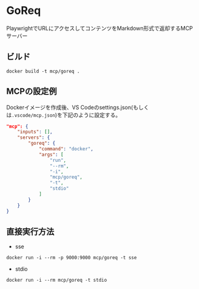 # GoReq

PlaywrightでURLにアクセスしてコンテンツをMarkdown形式で返却するMCPサーバー

## ビルド

```
docker build -t mcp/goreq .
```

## MCPの設定例

Dockerイメージを作成後、VS Codeのsettings.json(もしくは`.vscode/mcp.json`)を下記のように設定する。
```json
"mcp": {
    "inputs": [],
    "servers": {
        "goreq": {
            "command": "docker",
            "args": [
                "run",
                "--rm",
                "-i",
                "mcp/goreq",
                "-t",
                "stdio"
            ]
        }
    }
}
```

## 直接実行方法

* sse
```
docker run -i --rm -p 9000:9000 mcp/goreq -t sse
```

* stdio
```
docker run -i --rm mcp/goreq -t stdio
```